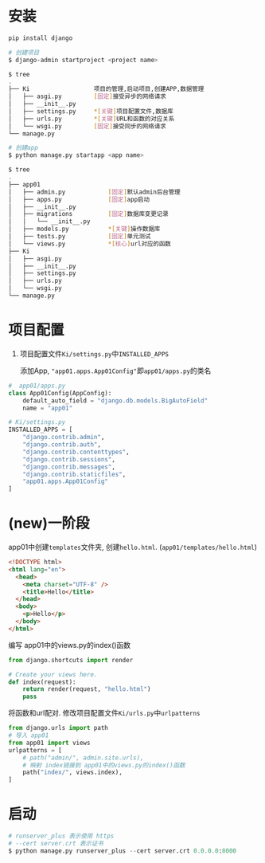 
# 安装
```bash
pip install django
```

```bash
# 创建项目
$ django-admin startproject <project name>

$ tree
.
├── Ki                  项目的管理,启动项目,创建APP,数据管理
│   ├── asgi.py         [固定]接受异步的网络请求
│   ├── __init__.py     
│   ├── settings.py     *[关键]项目配置文件,数据库
│   ├── urls.py         *[关键]URL和函数的对应关系
│   └── wsgi.py         [固定]接受同步的网络请求
└── manage.py
```
```bash
# 创建app
$ python manage.py startapp <app name>

$ tree
.
├── app01
│   ├── admin.py            [固定]默认admin后台管理
│   ├── apps.py             [固定]app启动
│   ├── __init__.py
│   ├── migrations          [固定]数据库变更记录
│   │   └── __init__.py
│   ├── models.py           *[关键]操作数据库
│   ├── tests.py            [固定]单元测试
│   └── views.py            *[核心]url对应的函数
├── Ki
│   ├── asgi.py
│   ├── __init__.py
│   ├── settings.py
│   ├── urls.py
│   └── wsgi.py
└── manage.py

```

# 项目配置

1. 项目配置文件`Ki/settings.py`中`INSTALLED_APPS`
   
   添加App, `"app01.apps.App01Config"`即`app01/apps.py`的类名
```python
#  app01/apps.py
class App01Config(AppConfig):
    default_auto_field = "django.db.models.BigAutoField"
    name = "app01"
```
```python
# Ki/settings.py
INSTALLED_APPS = [
    "django.contrib.admin",
    "django.contrib.auth",
    "django.contrib.contenttypes",
    "django.contrib.sessions",
    "django.contrib.messages",
    "django.contrib.staticfiles",
    "app01.apps.App01Config"
]
```

# (new)一阶段

app01中创建`templates`文件夹, 创建`hello.html`. (`app01/templates/hello.html`)
```html
<!DOCTYPE html>
<html lang="en">
  <head>
    <meta charset="UTF-8" />
    <title>Hello</title>
  </head>
  <body>
    <p>Hello</p>
  </body>
</html>

```

编写 app01中的views.py的index()函数
```python
from django.shortcuts import render

# Create your views here.
def index(request):
    return render(request, "hello.html")
    pass
```

将函数和url配对. 修改项目配置文件`Ki/urls.py`中`urlpatterns`
```python
from django.urls import path
# 导入 app01
from app01 import views
urlpatterns = [
    # path("admin/", admin.site.urls),
    # 映射 index链接到 app01中的views.py的index()函数
    path("index/", views.index),
]
```

# 启动

```python
# runserver_plus 表示使用 https
# --cert server.crt 表示证书
$ python manage.py runserver_plus --cert server.crt 0.0.0.0:8000
```
